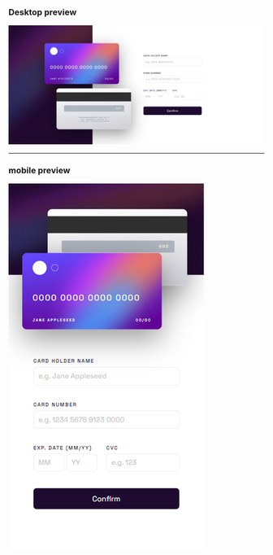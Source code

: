 ### Desktop preview 

![](src/images/screenshot/credit-card.png)

---

### mobile preview 

![](src/images/screenshot/credit-card-mobile.png)
